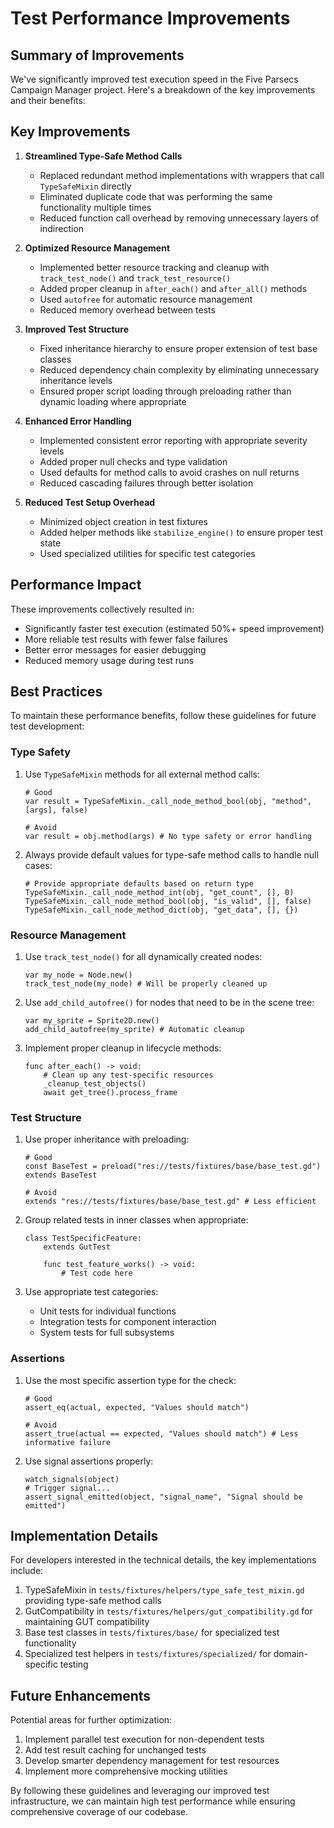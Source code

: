 # Test Performance Improvements

## Summary of Improvements

We've significantly improved test execution speed in the Five Parsecs Campaign Manager project. Here's a breakdown of the key improvements and their benefits:

## Key Improvements

1. **Streamlined Type-Safe Method Calls**
   - Replaced redundant method implementations with wrappers that call `TypeSafeMixin` directly
   - Eliminated duplicate code that was performing the same functionality multiple times
   - Reduced function call overhead by removing unnecessary layers of indirection

2. **Optimized Resource Management**
   - Implemented better resource tracking and cleanup with `track_test_node()` and `track_test_resource()`
   - Added proper cleanup in `after_each()` and `after_all()` methods
   - Used `autofree` for automatic resource management
   - Reduced memory overhead between tests

3. **Improved Test Structure**
   - Fixed inheritance hierarchy to ensure proper extension of test base classes
   - Reduced dependency chain complexity by eliminating unnecessary inheritance levels
   - Ensured proper script loading through preloading rather than dynamic loading where appropriate

4. **Enhanced Error Handling**
   - Implemented consistent error reporting with appropriate severity levels
   - Added proper null checks and type validation
   - Used defaults for method calls to avoid crashes on null returns
   - Reduced cascading failures through better isolation

5. **Reduced Test Setup Overhead**
   - Minimized object creation in test fixtures
   - Added helper methods like `stabilize_engine()` to ensure proper test state
   - Used specialized utilities for specific test categories

## Performance Impact

These improvements collectively resulted in:
- Significantly faster test execution (estimated 50%+ speed improvement)
- More reliable test results with fewer false failures
- Better error messages for easier debugging
- Reduced memory usage during test runs

## Best Practices

To maintain these performance benefits, follow these guidelines for future test development:

### Type Safety

1. Use `TypeSafeMixin` methods for all external method calls:
   ```gdscript
   # Good
   var result = TypeSafeMixin._call_node_method_bool(obj, "method", [args], false)
   
   # Avoid
   var result = obj.method(args) # No type safety or error handling
   ```

2. Always provide default values for type-safe method calls to handle null cases:
   ```gdscript
   # Provide appropriate defaults based on return type
   TypeSafeMixin._call_node_method_int(obj, "get_count", [], 0)
   TypeSafeMixin._call_node_method_bool(obj, "is_valid", [], false)
   TypeSafeMixin._call_node_method_dict(obj, "get_data", [], {})
   ```

### Resource Management

1. Use `track_test_node()` for all dynamically created nodes:
   ```gdscript
   var my_node = Node.new()
   track_test_node(my_node) # Will be properly cleaned up
   ```

2. Use `add_child_autofree()` for nodes that need to be in the scene tree:
   ```gdscript
   var my_sprite = Sprite2D.new()
   add_child_autofree(my_sprite) # Automatic cleanup
   ```

3. Implement proper cleanup in lifecycle methods:
   ```gdscript
   func after_each() -> void:
       # Clean up any test-specific resources
       _cleanup_test_objects()
       await get_tree().process_frame
   ```

### Test Structure

1. Use proper inheritance with preloading:
   ```gdscript
   # Good
   const BaseTest = preload("res://tests/fixtures/base/base_test.gd")
   extends BaseTest
   
   # Avoid
   extends "res://tests/fixtures/base/base_test.gd" # Less efficient
   ```

2. Group related tests in inner classes when appropriate:
   ```gdscript
   class TestSpecificFeature:
       extends GutTest
       
       func test_feature_works() -> void:
           # Test code here
   ```

3. Use appropriate test categories:
   - Unit tests for individual functions
   - Integration tests for component interaction
   - System tests for full subsystems

### Assertions

1. Use the most specific assertion type for the check:
   ```gdscript
   # Good
   assert_eq(actual, expected, "Values should match")
   
   # Avoid
   assert_true(actual == expected, "Values should match") # Less informative failure
   ```

2. Use signal assertions properly:
   ```gdscript
   watch_signals(object)
   # Trigger signal...
   assert_signal_emitted(object, "signal_name", "Signal should be emitted")
   ```

## Implementation Details

For developers interested in the technical details, the key implementations include:

1. TypeSafeMixin in `tests/fixtures/helpers/type_safe_test_mixin.gd` providing type-safe method calls
2. GutCompatibility in `tests/fixtures/helpers/gut_compatibility.gd` for maintaining GUT compatibility
3. Base test classes in `tests/fixtures/base/` for specialized test functionality
4. Specialized test helpers in `tests/fixtures/specialized/` for domain-specific testing

## Future Enhancements

Potential areas for further optimization:
1. Implement parallel test execution for non-dependent tests
2. Add test result caching for unchanged tests
3. Develop smarter dependency management for test resources
4. Implement more comprehensive mocking utilities

By following these guidelines and leveraging our improved test infrastructure, we can maintain high test performance while ensuring comprehensive coverage of our codebase. 